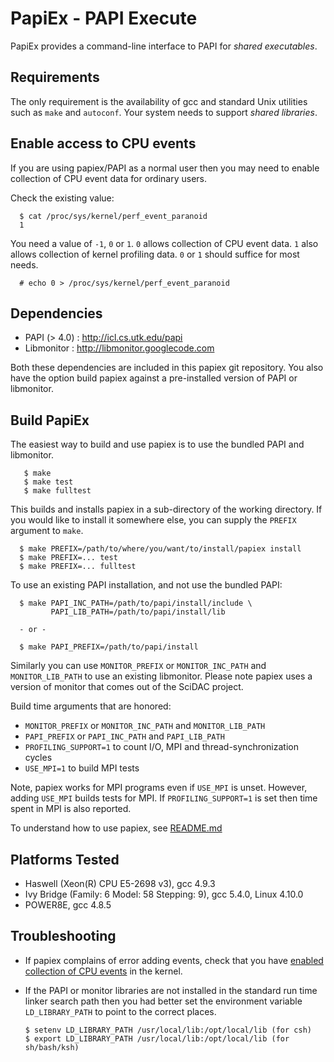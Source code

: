 PapiEx - PAPI Execute
=====================

PapiEx provides a command-line interface to PAPI for *shared executables*.



Requirements
------------

The only requirement is the availability of gcc and standard Unix utilities
such as `make` and `autoconf`. Your system needs to support *shared libraries*.


## Enable access to CPU events

If you are using papiex/PAPI as a normal user then you may need to enable
collection of CPU event data for ordinary users. 

Check the existing value:

      $ cat /proc/sys/kernel/perf_event_paranoid
      1

You need a value of `-1`, `0` or `1`. `0` allows collection of CPU event data.
`1` also allows collection of kernel profiling data. `0` or `1` should suffice
for most needs.

      # echo 0 > /proc/sys/kernel/perf_event_paranoid


Dependencies
------------

* PAPI (> 4.0) : http://icl.cs.utk.edu/papi
* Libmonitor   : http://libmonitor.googlecode.com

Both these dependencies are included in this papiex git repository. 
You also have the option build papiex against a pre-installed version of
PAPI or libmonitor.


Build PapiEx
------------

The easiest way to build and use papiex is to use the bundled
PAPI and libmonitor. 

       $ make
       $ make test
       $ make fulltest

This builds and installs papiex in a sub-directory of the working
directory. If you would like to install it somewhere else, you can
supply the `PREFIX` argument to `make`.

      $ make PREFIX=/path/to/where/you/want/to/install/papiex install
      $ make PREFIX=... test
      $ make PREFIX=... fulltest


To use an existing PAPI installation, and not use the bundled PAPI:

      $ make PAPI_INC_PATH=/path/to/papi/install/include \
             PAPI_LIB_PATH=/path/to/papi/install/lib

      - or -

      $ make PAPI_PREFIX=/path/to/papi/install

Similarly you can use `MONITOR_PREFIX` or `MONITOR_INC_PATH` and
`MONITOR_LIB_PATH` to use an existing libmonitor. Please note 
papiex uses a version of monitor that comes out of the SciDAC project.

Build time arguments that are honored:

 * `MONITOR_PREFIX` or `MONITOR_INC_PATH` and `MONITOR_LIB_PATH`
 * `PAPI_PREFIX` or `PAPI_INC_PATH` and `PAPI_LIB_PATH`
 * `PROFILING_SUPPORT=1` to count I/O, MPI and thread-synchronization cycles
 * `USE_MPI=1` to build MPI tests
	
Note, papiex works for MPI programs even if `USE_MPI` is unset. However,
adding `USE_MPI` builds tests for MPI. If `PROFILING_SUPPORT=1` is set
then time spent in MPI is also reported. 

To understand how to use papiex, see [README.md](README.md)


Platforms Tested
----------------

 * Haswell (Xeon(R) CPU E5-2698 v3), gcc 4.9.3
 * Ivy Bridge (Family: 6  Model: 58  Stepping: 9), gcc 5.4.0, Linux 4.10.0
 * POWER8E, gcc 4.8.5


Troubleshooting
---------------

* If papiex complains of error adding events, check that you have [enabled
  collection of CPU events](#enable-access-to-cpu-events) in the kernel. 

* If the PAPI or monitor libraries are not installed in the standard run time 
  linker search path then you had better set the environment variable
  `LD_LIBRARY_PATH` to point to the correct places. 

      $ setenv LD_LIBRARY_PATH /usr/local/lib:/opt/local/lib (for csh)
      $ export LD_LIBRARY_PATH /usr/local/lib:/opt/local/lib (for sh/bash/ksh)
